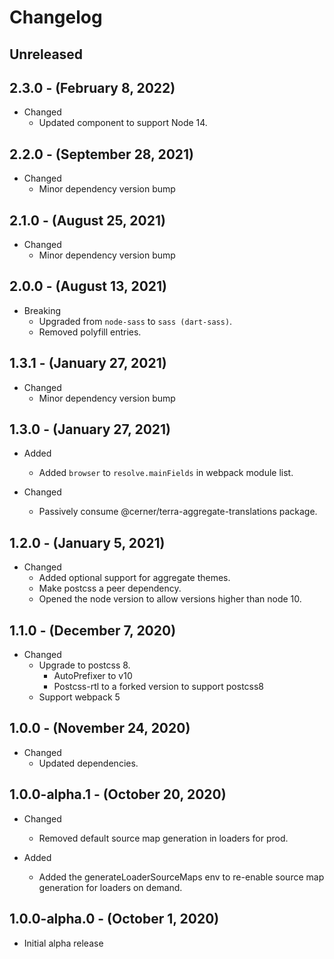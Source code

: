# Changelog

## Unreleased

## 2.3.0 - (February 8, 2022)

* Changed
  * Updated component to support Node 14.
  
## 2.2.0 - (September 28, 2021)

* Changed
  * Minor dependency version bump

## 2.1.0 - (August 25, 2021)

* Changed
  * Minor dependency version bump

## 2.0.0 - (August 13, 2021)

* Breaking
  * Upgraded from `node-sass` to `sass (dart-sass)`.
  * Removed polyfill entries.

## 1.3.1 - (January 27, 2021)

* Changed
  * Minor dependency version bump

## 1.3.0 - (January 27, 2021)

* Added
  * Added `browser` to `resolve.mainFields` in webpack module list.

* Changed
  * Passively consume @cerner/terra-aggregate-translations package.

## 1.2.0 - (January 5, 2021)

* Changed
  * Added optional support for aggregate themes.
  * Make postcss a peer dependency.
  * Opened the node version to allow versions higher than node 10.

## 1.1.0 - (December 7, 2020)

* Changed
  * Upgrade to postcss 8.
    * AutoPrefixer to v10
    * Postcss-rtl to a forked version to support postcss8
  * Support webpack 5

## 1.0.0 - (November 24, 2020)

* Changed
  * Updated dependencies.

## 1.0.0-alpha.1 - (October 20, 2020)

* Changed
  * Removed default source map generation in loaders for prod.

* Added
  * Added the generateLoaderSourceMaps env to re-enable source map generation for loaders on demand.

## 1.0.0-alpha.0 - (October 1, 2020)

* Initial alpha release
